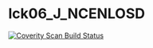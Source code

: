 # lck06_J_NCENLOSD
<a href="https://scan.coverity.com/projects/wendyzhang1121-lck06_j_ncenlosd">
  <img alt="Coverity Scan Build Status"
       src="https://scan.coverity.com/projects/9535/badge.svg"/>
</a>
